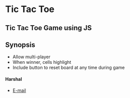 # Tic Tac Toe
## Tic Tac Toe Game using JS

## Synopsis
* Allow multi-player
* When winner, cells highlight
* Include button to reset board at any time during game



#### Harshal
* [E-mail](harshalsonwane2001@gmail.com)
